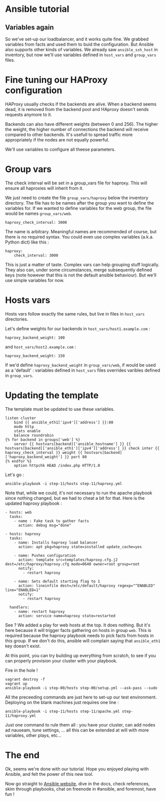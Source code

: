 Ansible tutorial
================

Variables again
---------------

So we've set-up our loadbalancer, and it works quite fine. We grabbed variables from 
facts and used them to buid the configuration. But Ansible also supports other kinds 
of variables. We already saw `ansible_ssh_host` in inventory, but now we'll use variables 
defined in `host_vars` and `group_vars` files. 

# Fine tuning our HAProxy configuration

HAProxy usually checks if the backends are alive. When a backend seems dead, it is 
removed from the backend pool and HAproxy doesn't sends requests anymore to it.

Backends can also have different weights (between 0 and 256). The higher the weight, 
the higher number of connections the backend will receive compared to other backends.
It's usefull to spread traffic more appropriately if the nodes are not equally powerful.

We'll use variables to configure all theese parameters.

# Group vars

The check interval will be set in a group_vars file for haproxy. This will ensure 
all haproxies will inherit from it.

We just need to create the file `group_vars/haproxy` below the inventory
directory. The file has to be names after the group you want to define the
variables for. If we wanted to define variables for the web group, the file
would be names `group_vars/web`.

    haproxy_check_interval: 3000

The name is arbitrary. Meaningful names are recommended of course, but there is no 
required syntax. You could even use complex variables (a.k.a. Python dict) like this :

    haproxy:
        check_interval: 3000

This is just a matter of taste. Complex vars can help grouping stuff logically. They 
also can, under some circumstances, merge subsequently defined keys (note however 
that this is not the default ansible behaviour). But we'll use simple variables for 
now.

# Hosts vars

Hosts vars follow exactly the same rules, but live in files in `host_vars` directories.

Let's define weights for our backends in `host_vars/host1.example.com` :


    haproxy_backend_weight: 100

and `host_vars/host2.example.com` :

    haproxy_backend_weight: 150

If we'd define `haproxy_backend_weight` in `group_vars/web`, if would be used as a 'default' : variables defined in `host_vars` files overrides varibles defined in `group_vars`. 

# Updating the template

The template must be updated to use these variables.

    listen cluster
        bind {{ ansible_eth1['ipv4']['address'] }}:80
        mode http
        stats enable
        balance roundrobin
    {% for backend in groups['web'] %}
        server {{ hostvars[backend]['ansible_hostname'] }} {{ hostvars[backend]['ansible_eth1']['ipv4']['address'] }} check inter {{ haproxy_check_interval }} weight {{ hostvars[backend]['haproxy_backend_weight'] }} port 80
    {% endfor %}
        option httpchk HEAD /index.php HTTP/1.0

Let's go :

    ansible-playbook -i step-11/hosts step-11/haproxy.yml

Note that, while we could, it's not necessary to run the apache playbook since nothing 
changed, but we had to cheat a bit for that. Here is the updated haproxy playbook 
:

    - hosts: web
      tasks: 
        - name : Fake task to gather facts
          action: debug msg="done"
          
    - hosts: haproxy
      tasks:
        - name: Installs haproxy load balancer
          action: apt pkg=haproxy state=installed update_cache=yes

        - name: Pushes configuration
          action: template src=templates/haproxy.cfg.j2 dest=/etc/haproxy/haproxy.cfg mode=0640 owner=root group=root
          notify:
            - restart haproxy

        - name: Sets default starting flag to 1
          action: lineinfile dest=/etc/default/haproxy regexp="^ENABLED" line="ENABLED=1"
          notify:
            - restart haproxy 

      handlers:
        - name: restart haproxy
          action: service name=haproxy state=restarted

See ? We added a play for web hosts at the top. It does nothing. But it's here because 
it will trigger facts gathering on hosts in group `web`. This is required because 
the haproxy playbook needs to pick facts from hosts in this group. If we don't do 
this, ansible will complain saying that `ansible_eth1` key doesn't exist.

At this point, you can try building up everything from scratch, to see if you can 
properly provision your cluster with your playbook.

Fire in the hole !

    vagrant destroy -f
    vagrant up
    ansible-playbook -i step-00/hosts step-00/setup.yml --ask-pass --sudo

All the preceeding commands are just here to set-up our test environment. Deploying 
on the blank machines just requires one line :

    ansible-playbook -i step-11/hosts step-11/apache.yml step-11/haproxy.yml

Just one command to rule them all : you have your cluster, can add nodes ad
nauseam, tune settings, ... all this can be extended at will with more variables, 
other plays, etc...

# The end

Ok, seems we're done with our tutorial. Hope you enjoyed playing with Ansible, and 
felt the power of this new tool.

Now go straight to [Ansible website](http://ansible.cc), dive in the docs, check references, 
skim through playbooks, chat on freenode in #ansible, and foremost, have fun !
